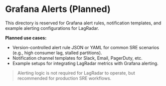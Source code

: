 # Grafana Alerts (Planned)

This directory is reserved for Grafana alert rules, notification templates, and example alerting configurations for LagRadar.

**Planned use cases:**
- Version-controlled alert rule JSON or YAML for common SRE scenarios (e.g., high consumer lag, stalled partitions).
- Notification channel templates for Slack, Email, PagerDuty, etc.
- Example setups for integrating LagRadar metrics with Grafana alerting.

> Alerting logic is not required for LagRadar to operate, but recommended for production SRE workflows.
